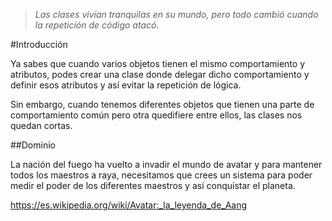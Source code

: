 >*Las clases vivían tranquilas en su mundo, pero todo cambió cuando la repetición de código atacó.*

#Introducción

Ya sabes que cuando varios objetos tienen el mismo comportamiento y atributos, podes crear una clase donde delegar dicho comportamiento y definir esos atributos y así evitar la repetición de lógica.

Sin embargo, cuando tenemos diferentes objetos que tienen una parte de comportamiento común pero otra quedifiere entre ellos, las clases nos quedan cortas.

##Dominio

La nación del fuego ha vuelto a invadir el mundo de avatar y para mantener todos los maestros a raya, necesitamos que crees un sistema para poder medir el poder de los diferentes maestros y así conquistar el planeta.

https://es.wikipedia.org/wiki/Avatar:_la_leyenda_de_Aang

